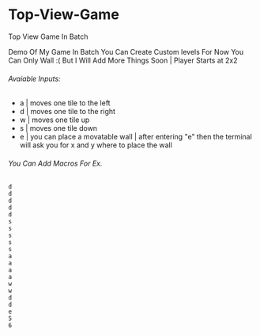 # Top-View-Game
Top View Game In Batch

Demo Of My Game In Batch You Can Create Custom levels For Now You Can Only Wall :( But I Will Add More Things Soon | Player Starts at 2x2

###### Avaiable Inputs:
- a | moves one tile to the left
- d | moves one tile to the right
- w | moves one tile up
- s | moves one tile down
- e | you can place a movatable wall | after entering "e" then the terminal will ask you for x and y where to place the wall

###### You Can Add Macros For Ex.

```
d
d
d
d
d
s
s
s
s
s
a
a
a
a
w
w
d
d
e
5
6

```

